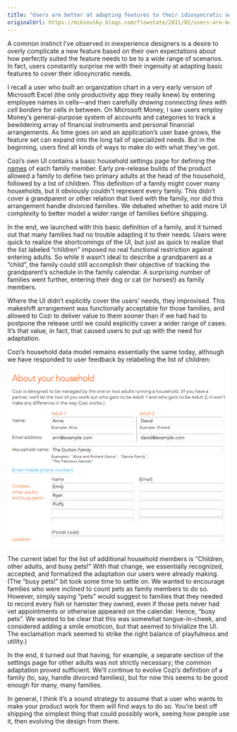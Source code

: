 ```yaml
---
title: "Users are better at adapting features to their idiosyncratic needs than inexperienced designers realize"
originalUrl: https://miksovsky.blogs.com/flowstate/2011/02/users-are-better-at-adapting-features-to-their-idiosyncratic-needs-than-inexperienced-designers-realize.html
---
```


<p>
  A common instinct I’ve observed in inexperience designers is a desire to
  overly complicate a new feature based on their own expectations about how
  perfectly suited the feature needs to be to a wide range of scenarios. In
  fact, users constantly surprise me with their ingenuity at adapting basic
  features to cover their idiosyncratic needs.
</p>
<p>
  I recall a user who built an organization chart in a very early version of
  Microsoft Excel (the only productivity app they really knew) by entering
  employee names in cells—and then carefully&#0160;<em
    >drawing connecting lines with cell borders</em
  >
  for cells in between. On Microsoft Money, I saw users employ Money’s
  general-purpose system of accounts and categories to track a bewildering array
  of financial instruments and personal financial arrangements. As time goes on
  and an application’s user base grows, the feature set can expand into the long
  tail of specialized needs. But in the beginning, users find all kinds of ways
  to make do with what they’ve got.
</p>
<p>
  Cozi’s own UI contains a basic household settings page for defining the
  <a href="/posts/2006/10-01-asking-for-first-names-with-an-example.html"
    >names</a
  >
  of each family member. Early pre-release builds of the product allowed a
  family to define two primary adults at the head of the household, followed by
  a list of children. This definition of a family might cover many households,
  but it obviously couldn&#39;t represent every family. This didn’t cover a
  grandparent or other relation that lived with the family, nor did this
  arrangement handle divorced families. We debated whether to add more UI
  complexity to better model a wider range of families before shipping.
</p>
<p>
  In the end, we launched with this basic definition of a family, and it turned
  out that many families had no trouble adapting it to their needs. Users were
  quick to realize the shortcomings of the UI, but just as quick to realize that
  the list labeled “children” imposed no real functional restriction against
  entering adults. So while it wasn’t ideal to describe a grandparent as a
  “child”, the family could still accomplish their objective of tracking the
  grandparent’s schedule in the family calendar. A surprising number of families
  went further, entering their dog or cat (or horses!) as family members.
</p>
<p>
  Where the UI didn’t explicitly cover the users’ needs, they improvised. This
  makeshift arrangement was functionally acceptable for those families, and
  allowed to Cozi to deliver value to them sooner than if we had had to postpone
  the release until we could explicitly cover a wider range of cases. It’s that
  value, in fact, that caused users to put up with the need for adaptation.
</p>
<p>
  Cozi’s household data model remains essentially the same today, although we
  have responded to user feedback by relabeling the list of children:
</p>
<p>
  <img
    src="/images/flowstate/6a00d83451fb6769e2014e5f28e384970c-pi.png"
    alt="Cozi - About your household"
  />
</p>
<p>
  The current label for the list of additional household members is “Children,
  other adults, and busy pets!” With that change, we essentially recognized,
  accepted, and formalized the adaptation our users were already making. (The
  “busy pets!” bit took some time to settle on. We wanted to encourage families
  who were inclined to count pets as family members to do so. However, simply
  saying “pets” would suggest to families that they needed to record every fish
  or hamster they owned, even if those pets never had vet appointments or
  otherwise appeared on the calendar. Hence, “busy pets”. We wanted to be clear
  that this was somewhat tongue-in-cheek, and considered adding a smile
  emoticon, but that seemed to trivialize the UI. The exclamation mark seemed to
  strike the right balance of playfulness and utility.)
</p>
<p>
  In the end, it turned out that having, for example, a separate section of the
  settings page for other adults was not strictly necessary; the common
  adaptation proved sufficient.&#0160;We’ll continue to evolve Cozi’s definition
  of a family (to, say, handle divorced families), but for now this seems to be
  good enough for many, many families.
</p>
<p>
  In general, I think it’s a sound strategy to assume that a user who wants to
  make your product work for them will find ways to do so. You’re best off
  shipping the simplest thing that could possibly work, seeing how people use
  it, then evolving the design from there.
</p>
